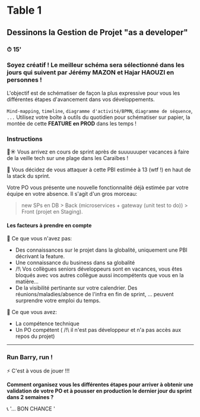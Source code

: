 # Table 1
## Dessinons la Gestion de Projet "as a developer"

### ⏱ 15' 

### Soyez créatif ! Le meilleur schéma sera sélectionné dans les jours qui suivent par Jérémy MAZON et Hajar HAOUZI en personnes !
L'objectif est de schématiser de façon la plus expressive pour vous les différentes étapes d'avancement dans vos développements.

```Mind-mapping```, ```timeline```, ```diagramme d'activité/BPMN```, ```diagramme de séquence```, ```...```
Utilisez votre boîte à outils du quotidien pour schématiser sur papier, la montée de cette **FEATURE en PROD** dans les temps ! 

### Instructions
🌴☀ Vous arrivez en cours de sprint après de suuuuuuper vacances à faire de la veille tech sur une plage dans les Caraïbes !

🔨 Vous décidez de vous attaquer à cette PBI estimée à 13 (wtf !) en haut de la stack du sprint. 

Votre PO vous présente une nouvelle fonctionnalité déjà estimée par votre équipe en votre absence. 
Il s'agit d'un gros morceau:
> new SPs en DB > Back (microservices + gateway (unit test to do)) > Front (projet en Staging).

#### Les facteurs à prendre en compte
💩 Ce que vous n'avez pas:
- Des connaissances sur le projet dans la globalité, uniquement une PBI décrivant la feature.
- Une connaissance du business dans sa globalité
- /!\ Vos collègues seniors développeurs sont en vacances, vous êtes bloqués avec vos autres collègue aussi incompétents que vous en la matière...
- De la visibilité pertinante sur votre calendrier. Des réunions/maladies/absence de l'infra en fin de sprint, ... peuvent surprendre votre emploi du temps.

😤 Ce que vous avez:
- La compétence technique
- Un PO compétent ( /!\ il n'est pas développeur et n'a pas accès aux repos du projet)

---

### Run Barry, run !
⚡ C'est à vous de jouer !!!

**Comment organisez vous les différentes étapes pour arriver à obtenir une validation de votre PO et à pousser en production le dernier jour du sprint dans 2 semaines ?**


📞 '... BON CHANCE ' 
